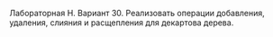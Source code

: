 Лабораторная H. Вариант 30. Реализовать операции добавления, удаления, слияния и расщепления для декартова дерева.
